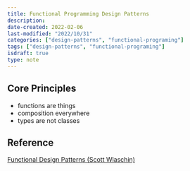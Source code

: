 ```yaml
---
title: Functional Programming Design Patterns
description:
date-created: 2022-02-06
last-modified: "2022/10/31"
categories: ["design-patterns", "functional-programing"]
tags: ["design-patterns", "functional-programing"]
isdraft: true
type: note
---
```


## Core Principles

- functions are things
- composition everywhere
- types are not classes

## Reference

[Functional Design Patterns (Scott Wlaschin)](https://www.youtube.com/watch?v=ucnWLfBA1dc)
